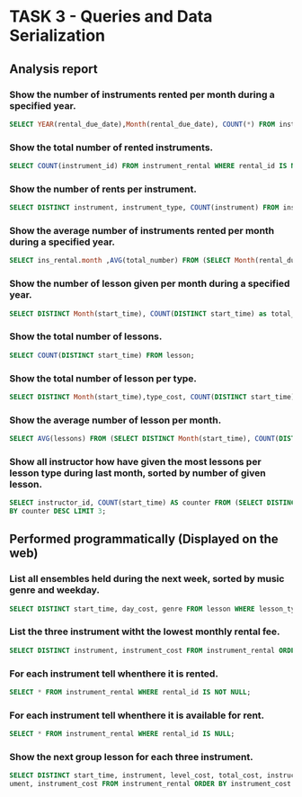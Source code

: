 # TASK 3 - Queries and Data Serialization  

## Analysis report

### Show the number of instruments rented per month during a specified year.

``` sql
SELECT YEAR(rental_due_date),Month(rental_due_date), COUNT(*) FROM instrument_rental WHERE rental_id IS NOT NULL GROUP BY Year(rental_due_date),Month(rental_due_date);
```

### Show the total number of rented instruments.
``` sql
SELECT COUNT(instrument_id) FROM instrument_rental WHERE rental_id IS NOT NULL;
```

### Show the number of rents per instrument.

``` sql
SELECT DISTINCT instrument, instrument_type, COUNT(instrument) FROM instrument_rental WHERE rental_id IS NOT NULL AND rental_due_date LIKE "2020-12%" GROUP BY instrument,instrument_type;
```

### Show the average number of instruments rented per month during a specified  year.
``` sql
SELECT ins_rental.month ,AVG(total_number) FROM (SELECT Month(rental_due_date) AS month, COUNT(*) AS total_number FROM instrument_rental WHERE rental_id IS NOT NULL GROUP BY Month(rental_due_date)) AS ins_rental GROUP BY month;
```

### Show the number of lesson given per month during a specified year.
``` sql
SELECT DISTINCT Month(start_time), COUNT(DISTINCT start_time) as total_number FROM lesson GROUP BY Month(start_time) ORDER BY Month(start_time);
```
### Show the total number of lessons.
``` sql
SELECT COUNT(DISTINCT start_time) FROM lesson;
```
### Show the total number of lesson per type.
``` sql
SELECT DISTINCT Month(start_time),type_cost, COUNT(DISTINCT start_time) as total_number FROM lesson GROUP BY Month(start_time), type_cost ORDER BY Month(start_time);
```
### Show the average number of lesson per month.
``` sql
SELECT AVG(lessons) FROM (SELECT DISTINCT Month(start_time), COUNT(DISTINCT start_time) AS lessons FROM lesson GROUP BY Month(start_time) ORDER BY Month(start_time)) AS l;
```
### Show all instructor how have given the most lessons per lesson type during last month, sorted by number of given lesson.
``` sql
SELECT instructor_id, COUNT(start_time) AS counter FROM (SELECT DISTINCT start_time, instructor_id FROM lesson) AS lesson WHERE start_time LIKE "2020-11%" GROUP BY instructor_id ORDER
BY counter DESC LIMIT 3;
```
## Performed programmatically (Displayed on the web)

### List all ensembles held during the next week, sorted by music genre and weekday.
``` sql
SELECT DISTINCT start_time, day_cost, genre FROM lesson WHERE lesson_type = 2 AND start_time BETWEEN "2020-02-01 00:00:00" AND "2020-02-07 23:59:59";
```
### List the three instrument witht the lowest monthly rental fee. 
``` sql
SELECT DISTINCT instrument, instrument_cost FROM instrument_rental ORDER BY instrument_cost ASC LIMIT 3;
```
### For each instrument tell whenthere it is rented.
``` sql
SELECT * FROM instrument_rental WHERE rental_id IS NOT NULL;
```
### For each instrument tell whenthere it is available for rent.
``` sql
SELECT * FROM instrument_rental WHERE rental_id IS NULL;    
```
### Show the next group lesson for each three instrument.
``` sql
SELECT DISTINCT start_time, instrument, level_cost, total_cost, instructor_id, status FROM lesson WHERE lesson_type = 1 AND instrument IN (SELECT instrument FROM (SELECT DISTINCT instr
ument, instrument_cost FROM instrument_rental ORDER BY instrument_cost ASC LIMIT 3) AS I);
```
